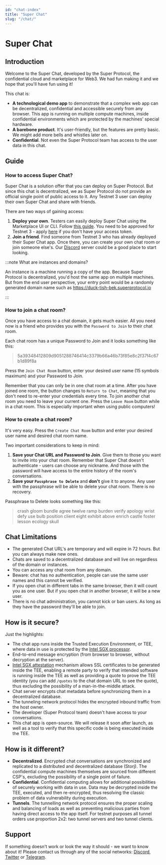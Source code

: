 ```yaml
---
id: "chat-index"
title: "Super Chat"
slug: "/chat/"
---
```


# Super Chat

## Introduction

Welcome to the Super Chat, developed by the Super Protocol, the confidential cloud and marketplace for Web3. We had fun making it and we hope that you'll have fun using it!

This chat is:
* **A technological demo app** to demonstrate that a complex web app can be decentralized, confidential and accessible securely from any browser. This app is running on multiple compute machines, inside confidential environments which are protected by the machines' special hardware.
* **A barebone product**. It's user-friendly, but the features are pretty basic. We might add more bells and whistles later on.
* **Confidential**. Not even the Super Protocol team has access to the user data in this chat.

## Guide

### How to access Super Chat?
Super Chat is a solution offer that you can deploy on Super Protocol. But since this chat is decentralized, we as Super Protocol do not provide an official single point of public access to it. Any Testnet 3 user can deploy their own Super Chat and share with friends.

There are two ways of gaining access:

1. **Deploy your own**. Testers can easily deploy Super Chat using the Marketplace UI or CLI. Follow [this guide](/testnet/marketplace). You need to be approved for Testnet 3 - apply [here](/testnet/) if you don't have your access token. 
2. **Join a friend**. Find someone from Testnet 3 who has already deployed their Super Chat app. Once there, you can create your own chat room or join someone else's. Our [Discord](https://discord.com/invite/superprotocol) server could be a good place to start looking.

:::note What are instances and domains?

An instance is a machine running a copy of the app. Because Super Protocol is decentralized, you'd host the same app on multiple machines. But from the end user perspective, your entry point would be a randomly generated domain name such as https://duck-tish-bek.superprotocol.io 

:::

### How to join a chat room?
Once you have access to a chat domain, it gets much easier. All you need now is a friend who provides you with the `Password to Join` to their chat room.

Each chat room has a unique Password to Join and it looks something like this: 

> 5a39348412809d9051288746414c3379b66a46b73f85e8c2f37f4c67b1d89f8a

Press the `Join Chat Room` button, enter your desired user name (15 symbols maximum) and your Password to Join.

Remember that you can only be in one chat room at a time. After you have joined one room, the button changes to `Return to Chat`, meaning that you don't need to re-enter your credentials every time. To join another chat room you need to leave your current one. Press the `Leave Room` button while in a chat room. This is especially important when using public computers!

### How to create a chat room?

It's very easy. Press the `Create Chat Room` button and enter your desired user name and desired chat room name. 

Two important considerations to keep in mind:
1. **Save your Chat URL and Password to Join**. Give them to those you want to invite into your chat room. Remember that Super Chat doesn't authenticate - users can choose any nickname. And those with the password will have access to the entire history of the room's conversations.
2. **Save your `Passphrase to Delete`** and **don't** give it to anyone. Any user with the passphrase will be able to delete your chat room. There is no recovery.

Passphrase to Delete looks something like this:
> crash gloom bundle agree twelve ramp burden verify apology wrist defy use bulb position client eight exhibit above enrich castle foster lesson ecology skull

## Chat Limitations

* The generated Chat URL's are temporary and will expire in 72 hours. But you can always make new ones.
* Chats are saved to a decentralized database and will live on regardless of the domain or instances. 
* You can access any chat room from any domain.
* Beware: chat has no authentication, people can use the same user names and this cannot be verified.
* If you open chat in different tabs in the same browser, then it will count you as one user. But if you open chat in another browser, it will be a new user.
* There is no chat administration, you cannot kick or ban users. As long as they have the password they'll be able to join.


## How is it secure?

Just the highlights:

* The chat app runs inside the Trusted Execution Environment, or TEE, where data in use is protected by the [Intel SGX processor](https://www.intel.com/content/www/us/en/architecture-and-technology/software-guard-extensions.html).
* End-to-end message encryption (from browser to browser, without decryption at the server).
* [Intel SGX attestation](https://www.intel.com/content/www/us/en/developer/articles/technical/quote-verification-attestation-with-intel-sgx-dcap.html) mechanism allows SSL certificates to be generated inside the TEE, enabling a remote party to verify that intended software is running inside the TEE as well as providing a quote to prove the TEE identity (you can add `/quotes` to the chat domain URL to see the quote), thus excluding the possibility of a man-in-the-middle attack.
* Chat server encrypts chat metadata before synchronizing them in a decentralized database.
* The tunneling network protocol hides the encrypted inbound traffic from the host owner.
* The developer (Super Protocol team) doesn't have access to your conversations. 
* This chat app is open-source. We will release it soon after launch, as well as a tool to verify that this specific code is being executed inside the TEE.

## How is it different?

* **Decentralized**. Encrypted chat conversations are synchronized and replicated to a distributed and decentralized database (Storj). The confidential compute machines themselves are sourced from different CSP's, excluding the possibility of a single point of failure.
* **Confidential**. Confidential computing allows for additional possibilities of securely working with data in use. Data may be decrypted inside the TEE, executed, and then re-encrypted, thus resolving the classic problem of data vulnerability during execution.
* **Tunnels**. The tunnelling network protocol ensures the proper scaling and balancing of loads as well as preventing malicious parties from having direct access to the app itself. For testnet purposes all tunnel orders use proportion 2x2: two tunnel servers and two tunnel clients.


## Support

If something doesn't work or look the way it should - we want to know about it! Please contact us through any of the social networks: [Discord](https://discord.com/invite/superprotocol), [Twitter](https://twitter.com/super__protocol) or [Telegram](https://t.me/superprotocol). 

